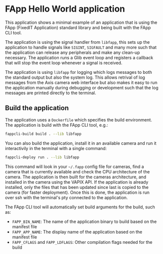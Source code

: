 # FApp Hello World application
This application shows a minimal example of an application that is using the FApp (FixedIT Application) standard library and being built with the FApp CLI tool.

The application is using the signal handler from `libfapp`, this sets up the application to handle signals like `SIGINT`, `SIGFAULT` and many more such that the application can release any peripherals and make any clean-up necessary. The application runs a Glib event loop and registers a callback that will stop the event loop whenever a signal is received.

The application is using `libfapp` for logging which logs messages to both the standard output but also the system log. This allows retrival of log messages from the Axis camera web interface but also makes it easy to run the application manually during debugging or development such that the log messages are printed directly to the terminal.

## Build the application
The application uses a `Dockerfile` which specifies the build environment. The application is build with the FApp CLI tool, e.g.:
```bash
fappcli-build build . --lib libfapp
```

You can also build the application, install it in an available camera and run it interactivily in the terminal with a single command:
```bash
fappcli-deploy run . --lib libfapp
```
This command will look in your `~/.fapp` config file for cameras, find a camera that is currently available and check the CPU architecture of the camera. The application is then built for the cameras architecture, and installed in the camera using the VAPIX API. If the application is already installed, only the files that has been updated since last is copied to the camera (for faster deployment). Once this is done, the application is run over ssh with the terminal's pty connected to the
application.

The FApp CLI tool will automatically set build arguments for the build, such as:
* `FAPP_BIN_NAME`: The name of the application binary to build based on the manifest file
* `FAPP_APP_NAME`: The display name of the application based on the manifest file
* `FAPP_CFLAGS` and `FAPP_LDFLAGS`: Other compilation flags needed for the build